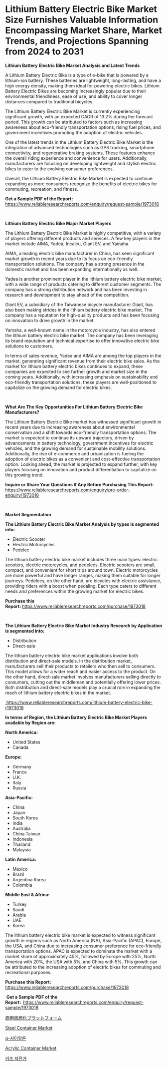 <p><h1>Lithium Battery Electric Bike Market Size Furnishes Valuable Information Encompassing Market Share, Market Trends, and Projections Spanning from 2024 to 2031</h1></p><p><strong>Lithium Battery Electric Bike Market Analysis and Latest Trends</strong></p>
<p><p>A Lithium Battery Electric Bike is a type of e-bike that is powered by a lithium-ion battery. These batteries are lightweight, long-lasting, and have a high energy density, making them ideal for powering electric bikes. Lithium Battery Electric Bikes are becoming increasingly popular due to their environmental friendliness, ease of use, and ability to cover longer distances compared to traditional bicycles.</p><p>The Lithium Battery Electric Bike Market is currently experiencing significant growth, with an expected CAGR of 13.2% during the forecast period. This growth can be attributed to factors such as increasing awareness about eco-friendly transportation options, rising fuel prices, and government incentives promoting the adoption of electric vehicles. </p><p>One of the latest trends in the Lithium Battery Electric Bike Market is the integration of advanced technologies such as GPS tracking, smartphone connectivity, and regenerative braking systems. These features enhance the overall riding experience and convenience for users. Additionally, manufacturers are focusing on developing lightweight and stylish electric bikes to cater to the evolving consumer preferences.</p><p>Overall, the Lithium Battery Electric Bike Market is expected to continue expanding as more consumers recognize the benefits of electric bikes for commuting, recreation, and fitness.</p></p>
<p><strong>Get a Sample PDF of the Report:&nbsp;</strong> <a href="https://www.reliableresearchreports.com/enquiry/request-sample/1973018">https://www.reliableresearchreports.com/enquiry/request-sample/1973018</a></p>
<p>&nbsp;</p>
<p><strong>Lithium Battery Electric Bike Major Market Players</strong></p>
<p><p>The Lithium Battery Electric Bike Market is highly competitive, with a variety of players offering different products and services. A few key players in the market include AIMA, Yadea, Incalcu, Giant EV, and Yamaha.</p><p>AIMA, a leading electric bike manufacturer in China, has seen significant market growth in recent years due to its focus on eco-friendly transportation solutions. The company has a strong presence in the domestic market and has been expanding internationally as well.</p><p>Yadea is another prominent player in the lithium battery electric bike market, with a wide range of products catering to different customer segments. The company has a strong distribution network and has been investing in research and development to stay ahead of the competition.</p><p>Giant EV, a subsidiary of the Taiwanese bicycle manufacturer Giant, has also been making strides in the lithium battery electric bike market. The company has a reputation for high-quality products and has been focusing on innovation to drive growth in the market.</p><p>Yamaha, a well-known name in the motorcycle industry, has also entered the lithium battery electric bike market. The company has been leveraging its brand reputation and technical expertise to offer innovative electric bike solutions to customers.</p><p>In terms of sales revenue, Yadea and AIMA are among the top players in the market, generating significant revenue from their electric bike sales. As the market for lithium battery electric bikes continues to expand, these companies are expected to see further growth and market size in the coming years. Additionally, with increasing emphasis on sustainability and eco-friendly transportation solutions, these players are well-positioned to capitalize on the growing demand for electric bikes.</p></p>
<p>&nbsp;</p>
<p><strong>What Are The Key Opportunities For Lithium Battery Electric Bike Manufacturers?</strong></p>
<p><p>The Lithium Battery Electric Bike market has witnessed significant growth in recent years due to increasing awareness about environmental conservation and a shift towards eco-friendly transportation options. The market is expected to continue its upward trajectory, driven by advancements in battery technology, government incentives for electric vehicles, and the growing demand for sustainable mobility solutions. Additionally, the rise of e-commerce and urbanization is fueling the adoption of electric bikes as a convenient and cost-effective transportation option. Looking ahead, the market is projected to expand further, with key players focusing on innovation and product differentiation to capitalize on this growing trend.</p></p>
<p><strong>Inquire or Share Your Questions If Any Before Purchasing This Report:</strong> <a href="https://www.reliableresearchreports.com/enquiry/pre-order-enquiry/1973018">https://www.reliableresearchreports.com/enquiry/pre-order-enquiry/1973018</a></p>
<p>&nbsp;</p>
<p><strong>Market Segmentation</strong></p>
<p><strong>The Lithium Battery Electric Bike Market Analysis by types is segmented into:</strong></p>
<p><ul><li>Electric Scooter</li><li>Electric Motorcycles</li><li>Pedelec</li></ul></p>
<p><p>The lithium battery electric bike market includes three main types: electric scooters, electric motorcycles, and pedelecs. Electric scooters are small, compact, and convenient for short trips around town. Electric motorcycles are more powerful and have longer ranges, making them suitable for longer journeys. Pedelecs, on the other hand, are bicycles with electric assistance, providing riders with a boost when pedaling. Each type caters to different needs and preferences within the growing market for electric bikes.</p></p>
<p><strong>Purchase this Report:&nbsp;</strong><a href="https://www.reliableresearchreports.com/purchase/1973018">https://www.reliableresearchreports.com/purchase/1973018</a></p>
<p>&nbsp;</p>
<p><strong>The Lithium Battery Electric Bike Market Industry Research by Application is segmented into:</strong></p>
<p><ul><li>Distribution</li><li>Direct-sale</li></ul></p>
<p><p>The lithium battery electric bike market applications involve both distribution and direct-sale models. In the distribution market, manufacturers sell their products to retailers who then sell to consumers. This model allows for a wider reach and easier access to the product. On the other hand, direct-sale market involves manufacturers selling directly to consumers, cutting out the middleman and potentially offering lower prices. Both distribution and direct-sale models play a crucial role in expanding the reach of lithium battery electric bikes in the market.</p></p>
<p><a href="https://www.reliableresearchreports.com/lithium-battery-electric-bike-r1973018">&nbsp;https://www.reliableresearchreports.com/lithium-battery-electric-bike-r1973018</a></p>
<p><strong>In terms of Region, the Lithium Battery Electric Bike Market Players available by Region are:</strong></p>
<p>
    <p> <strong> North America: </strong>
        <ul>
            <li>United States</li>
            <li>Canada</li>
        </ul>
        </p> 
    <p> <strong> Europe: </strong>
        <ul>
            <li>Germany</li>
            <li>France</li>
            <li>U.K.</li>
            <li>Italy</li>
            <li>Russia</li>
        </ul>
        </p> 
    <p> <strong> Asia-Pacific: </strong>
        <ul>
            <li>China</li>
            <li>Japan</li>
            <li>South Korea</li>
            <li>India</li>
            <li>Australia</li>
            <li>China Taiwan</li>
            <li>Indonesia</li>
            <li>Thailand</li>
            <li>Malaysia</li>
        </ul>
        </p> 
    <p> <strong> Latin America: </strong>
        <ul>
            <li>Mexico</li>
            <li>Brazil</li>
            <li>Argentina Korea</li>
            <li>Colombia</li>
        </ul>
        </p> 
    <p> <strong> Middle East & Africa: </strong>
        <ul>
            <li>Turkey</li>
            <li>Saudi</li>
            <li>Arabia</li>
            <li>UAE</li>
            <li>Korea</li>
        </ul>
    </p>
    </p>
<p><p>The lithium battery electric bike market is expected to witness significant growth in regions such as North America (NA), Asia-Pacific (APAC), Europe, the USA, and China due to increasing consumer preference for eco-friendly transportation options. APAC is expected to dominate the market with a market share of approximately 45%, followed by Europe with 25%, North America with 20%, the USA with 5%, and China with 5%. This growth can be attributed to the increasing adoption of electric bikes for commuting and recreational purposes.</p></p>
<p><strong>Purchase this Report: </strong><a href="https://www.reliableresearchreports.com/purchase/1973018">https://www.reliableresearchreports.com/purchase/1973018</a></p>
<p>&nbsp;<strong>Get a Sample PDF of the Report:&nbsp;&nbsp;</strong><a href="https://www.reliableresearchreports.com/enquiry/request-sample/1973018">https://www.reliableresearchreports.com/enquiry/request-sample/1973018</a></p>
<p><strong></strong></p>
<p><p><a href="https://github.com/decker5351/Market-Research-Report-List-1/blob/main/2664315144474.md">商用仮想化プラットフォーム</a></p><p><a href="https://github.com/lylyparadise/Market-Research-Report-List-3/blob/main/steel-container-market.md">Steel Container Market</a></p><p><a href="https://github.com/admichael111/Market-Research-Report-List-1/blob/main/8035184152206.md">α-사이알론</a></p><p><a href="https://github.com/GroverBarry/Market-Research-Report-List-5/blob/main/acrylic-container-market.md">Acrylic Container Market</a></p><p><a href="https://github.com/msujons1512/Market-Research-Report-List-1/blob/main/2321427152207.md">키즈 자전거</a></p></p>
